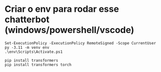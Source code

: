 # Criar o env para rodar esse chatterbot (windows/powershell/vscode)
```
Set-ExecutionPolicy -ExecutionPolicy RemoteSigned -Scope CurrentUser
py -3.11 -m venv env
.\env\Scripts\Activate.ps1

pip install transformers
pip install transformers torch
```
